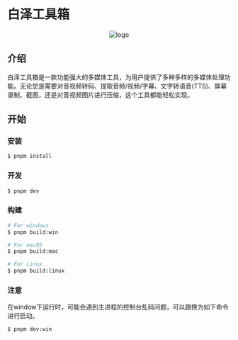 # 白泽工具箱

<p align="center">
  <img src="/build/icon.ico" alt="logo">
</p>

## 介绍

白泽工具箱是一款功能强大的多媒体工具，为用户提供了多种多样的多媒体处理功能。无论您是需要对音视频转码、提取音频/视频/字幕、文字转语音(TTS)、屏幕录制、截图，还是对音视频图片进行压缩，这个工具都能轻松实现。

## 开始

### 安装

```bash
$ pnpm install
```

### 开发

```bash
$ pnpm dev
```

### 构建

```bash
# For windows
$ pnpm build:win

# For macOS
$ pnpm build:mac

# For Linux
$ pnpm build:linux
```

### 注意

在window下运行时，可能会遇到主进程的控制台乱码问题，可以跟换为如下命令进行启动。

```bash
$ pnpm dev:win
```
